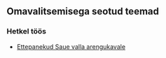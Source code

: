 ## Omavalitsemisega seotud teemad

### Hetkel töös
* [Ettepanekud Saue valla arengukavale](https://github.com/tormi/kov/milestones/Saue%20valla%20arengukava%202015)
